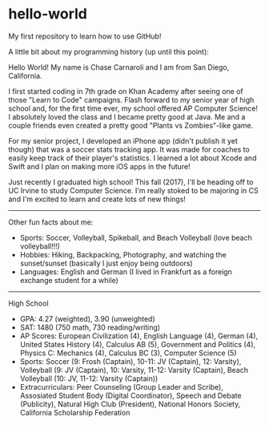 # hello-world
My first repository to learn how to use GitHub!

A little bit about my programming history (up until this point):

Hello World! My name is Chase Carnaroli and I am from San Diego, California.

I first started coding in 7th grade on Khan Academy after seeing one of those "Learn to Code" campaigns.
Flash forward to my senior year of high school and, for the first time ever, my school offered AP Computer Science!
I absolutely loved the class and I became pretty good at Java. Me and a couple friends even created a pretty good "Plants vs Zombies"-like game.

For my senior project, I developed an iPhone app (didn't publish it yet though) that was a soccer stats tracking app.
It was made for coaches to easily keep track of their player's statistics.
I learned a lot about Xcode and Swift and I plan on making more iOS apps in the future!

Just recently I graduated high school! This fall (2017), I'll be heading off to UC Irvine to study Computer Science.
I'm really stoked to be majoring in CS and I'm excited to learn and create lots of new things!

--------------------------------------------

Other fun facts about me:

  - Sports: Soccer, Volleyball, Spikeball, and Beach Volleyball (love beach volleyball!!!)
  - Hobbies: Hiking, Backpacking, Photography, and watching the sunset/sunset (basically I just enjoy being outdoors)
  - Languages: English and German (I lived in Frankfurt as a foreign exchange student for a while)

--------------------------------------------

High School

  - GPA: 4.27 (weighted), 3.90 (unweighted)
  - SAT: 1480 (750 math, 730 reading/writing)
  - AP Scores: European Civilization (4), English Language (4), German (4), United States History (4), Calculus AB (5), Government and Politics (4), Physics C: Mechanics (4), Calculus BC (3), Computer Science (5)
  - Sports: Soccer (9: Frosh (Captain), 10-11: JV (Captain), 12: Varsity), Volleyball (9: JV (Captain), 10: Varsity, 11-12: Varsity (Captain), Beach Volleyball (10: JV, 11-12: Varsity (Captain))
  - Extracurriculars: Peer Counseling (Group Leader and Scribe), Assosiated Student Body (Digital Coordinator), Speech and Debate (Publicity), Natural High Club (President), National Honors Society, California Scholarship Federation
